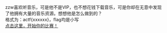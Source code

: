 zzw喜欢听音乐，可是他不是VIP，也不想花钱下载音乐，可是你却在无意中发现了他拥有大量的音乐资源。想想他是怎么做到的？<br>格式为：actf{xxxxxx}，flag均是小写<br><a href="https://gitee.com/gitwarning/afctf/raw/master/vip.zip">点击这里，开始你的比赛！</a>
